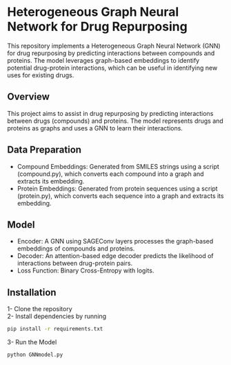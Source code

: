 
# Heterogeneous Graph Neural Network for Drug Repurposing

This repository implements a Heterogeneous Graph Neural Network (GNN) for drug repurposing by predicting interactions between compounds and proteins. The model leverages graph-based embeddings to identify potential drug-protein interactions, which can be useful in identifying new uses for existing drugs.
## Overview

This project aims to assist in drug repurposing by predicting interactions between drugs (compounds) and proteins. The model represents drugs and proteins as graphs and uses a GNN to learn their interactions.
## Data Preparation

- Compound Embeddings: Generated from SMILES strings using a script (compound.py), which converts each compound into a graph and extracts its embedding.
- Protein Embeddings: Generated from protein sequences using a script (protein.py), which converts each sequence into a graph and extracts its embedding.
## Model

- Encoder: A GNN using SAGEConv layers processes the graph-based embeddings of compounds and proteins.
- Decoder: An attention-based edge decoder predicts the likelihood of interactions between drug-protein pairs.
- Loss Function: Binary Cross-Entropy with logits.
## Installation

1- Clone the repository\
2- Install dependencies by running 
``` bash
pip install -r requirements.txt
```
3- Run the Model
``` bash
python GNNmodel.py
```
